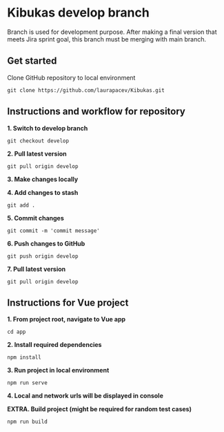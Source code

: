 # Kibukas develop branch
Branch is used for development purpose. After making a final version that meets Jira sprint goal, this branch must be merging with main branch.

## Get started
Clone GitHub repository to local environment
```
git clone https://github.com/laurapacev/Kibukas.git
```

## Instructions and workflow for repository
**1. Switch to develop branch**
```
git checkout develop
```

**2. Pull latest version**
```
git pull origin develop
```

**3. Make changes locally**

**4. Add changes to stash**
```
git add .
```

**5. Commit changes**
```
git commit -m 'commit message'
```

**6. Push changes to GitHub**
```
git push origin develop
```

**7. Pull latest version**
```
git pull origin develop
```

## Instructions for Vue project
**1. From project root, navigate to Vue app**
```
cd app
```

**2. Install required dependencies**
```
npm install
```

**3. Run project in local environment**
```
npm run serve
```

**4. Local and network urls will be displayed in console**

**EXTRA. Build project (might be required for random test cases)**
```
npm run build
```
